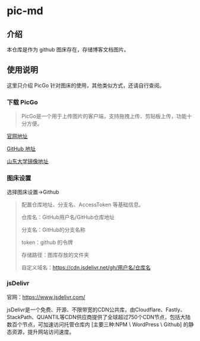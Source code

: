 # pic-md

## 介绍

本仓库是作为 github 图床存在，存储博客文档图片。

## 使用说明

这里只介绍 PicGo 针对图床的使用，其他类似方式，还请自行查阅。

### 下载 PicGo

> PicGo是一个用于上传图片的客户端，支持拖拽上传、剪贴板上传，功能十分方便。

[官网地址](https://molunerfinn.com/PicGo/)

[GitHub 地址](https://github.com/Molunerfinn/picgo/releases)

[山东大学镜像地址](https://mirrors.sdu.edu.cn/github-release/Molunerfinn_PicGo/v2.3.1/)

### 图床设置

选择图床设置->Github

> 配置仓库地址、分支名、AccessToken 等基础信息。
>
> 仓库名：GitHub用户名/GitHub仓库地址
>
> 分支名：GitHub的分支名称
>
> token：github 的令牌
>
> 存储路径：图库存放的文件夹
>
> 自定义域名：<https://cdn.jsdelivr.net/gh/用户名/仓库名>

### jsDelivr

官网：<https://www.jsdelivr.com/>

jsDelivr是一个免费、开源、不限带宽的CDN公共库，由Cloudflare、Fastly、StackPath、QUANTIL等CDN供应商提供了全球超过750个CDN节点，包括大陆数百个节点，可加速访问托管仓库内 [主要三种:NPM \ WordPress \ Github] 的静态资源，提升网站访问速度。
